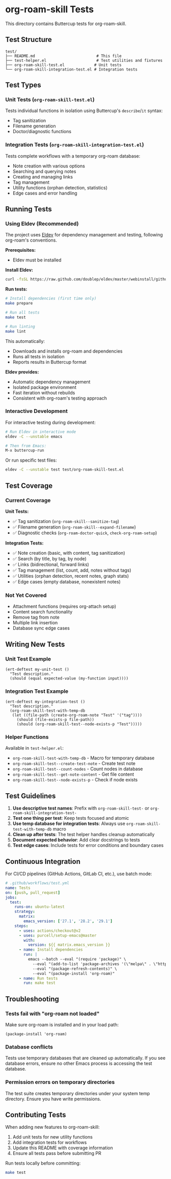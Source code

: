 # org-roam-skill Tests

This directory contains Buttercup tests for org-roam-skill.

## Test Structure

```
test/
├── README.md                           # This file
├── test-helper.el                      # Test utilities and fixtures
├── org-roam-skill-test.el             # Unit tests
└── org-roam-skill-integration-test.el # Integration tests
```

## Test Types

### Unit Tests (`org-roam-skill-test.el`)
Tests individual functions in isolation using Buttercup's `describe`/`it` syntax:
- Tag sanitization
- Filename generation
- Doctor/diagnostic functions

### Integration Tests (`org-roam-skill-integration-test.el`)
Tests complete workflows with a temporary org-roam database:
- Note creation with various options
- Searching and querying notes
- Creating and managing links
- Tag management
- Utility functions (orphan detection, statistics)
- Edge cases and error handling

## Running Tests

### Using Eldev (Recommended)

The project uses [Eldev](https://github.com/doublep/eldev) for dependency management and testing, following org-roam's conventions.

**Prerequisites:**
- Eldev must be installed

**Install Eldev:**
```bash
curl -fsSL https://raw.github.com/doublep/eldev/master/webinstall/github-eldev | sh
```

**Run tests:**
```bash
# Install dependencies (first time only)
make prepare

# Run all tests
make test

# Run linting
make lint
```

This automatically:
- Downloads and installs org-roam and dependencies
- Runs all tests in isolation
- Reports results in Buttercup format

**Eldev provides:**
- Automatic dependency management
- Isolated package environment
- Fast iteration without rebuilds
- Consistent with org-roam's testing approach

### Interactive Development

For interactive testing during development:

```bash
# Run Eldev in interactive mode
eldev -C --unstable emacs

# Then from Emacs:
M-x buttercup-run
```

Or run specific test files:
```bash
eldev -C --unstable test test/org-roam-skill-test.el
```

## Test Coverage

### Current Coverage

**Unit Tests:**
- ✅ Tag sanitization (`org-roam-skill--sanitize-tag`)
- ✅ Filename generation (`org-roam-skill--expand-filename`)
- ✅ Diagnostic checks (`org-roam-doctor-quick`, `check-org-roam-setup`)

**Integration Tests:**
- ✅ Note creation (basic, with content, tag sanitization)
- ✅ Search (by title, by tag, by node)
- ✅ Links (bidirectional, forward links)
- ✅ Tag management (list, count, add, notes without tags)
- ✅ Utilities (orphan detection, recent notes, graph stats)
- ✅ Edge cases (empty database, nonexistent notes)

### Not Yet Covered

- Attachment functions (requires org-attach setup)
- Content search functionality
- Remove tag from note
- Multiple link insertion
- Database sync edge cases

## Writing New Tests

### Unit Test Example

```elisp
(ert-deftest my-unit-test ()
  "Test description."
  (should (equal expected-value (my-function input))))
```

### Integration Test Example

```elisp
(ert-deftest my-integration-test ()
  "Test description."
  (org-roam-skill-test-with-temp-db
   (let ((file-path (create-org-roam-note "Test" '("tag"))))
     (should (file-exists-p file-path))
     (should (org-roam-skill-test--node-exists-p "Test")))))
```

### Helper Functions

Available in `test-helper.el`:

- `org-roam-skill-test-with-temp-db` - Macro for temporary database
- `org-roam-skill-test--create-test-note` - Create test note
- `org-roam-skill-test--count-nodes` - Count nodes in database
- `org-roam-skill-test--get-note-content` - Get file content
- `org-roam-skill-test--node-exists-p` - Check if node exists

## Test Guidelines

1. **Use descriptive test names**: Prefix with `org-roam-skill-test-` or `org-roam-skill-integration-test-`
2. **Test one thing per test**: Keep tests focused and atomic
3. **Use temp database for integration tests**: Always use `org-roam-skill-test-with-temp-db` macro
4. **Clean up after tests**: The test helper handles cleanup automatically
5. **Document expected behavior**: Add clear docstrings to tests
6. **Test edge cases**: Include tests for error conditions and boundary cases

## Continuous Integration

For CI/CD pipelines (GitHub Actions, GitLab CI, etc.), use batch mode:

```yaml
# .github/workflows/test.yml
name: Tests
on: [push, pull_request]
jobs:
  test:
    runs-on: ubuntu-latest
    strategy:
      matrix:
        emacs_version: ['27.1', '28.2', '29.1']
    steps:
      - uses: actions/checkout@v2
      - uses: purcell/setup-emacs@master
        with:
          version: ${{ matrix.emacs_version }}
      - name: Install dependencies
        run: |
          emacs --batch --eval "(require 'package)" \
            --eval "(add-to-list 'package-archives '(\"melpa\" . \"https://melpa.org/packages/\"))" \
            --eval "(package-refresh-contents)" \
            --eval "(package-install 'org-roam)"
      - name: Run tests
        run: make test
```

## Troubleshooting

### Tests fail with "org-roam not loaded"

Make sure org-roam is installed and in your load path:
```elisp
(package-install 'org-roam)
```

### Database conflicts

Tests use temporary databases that are cleaned up automatically. If you see database errors, ensure no other Emacs process is accessing the test database.

### Permission errors on temporary directories

The test suite creates temporary directories under your system temp directory. Ensure you have write permissions.

## Contributing Tests

When adding new features to org-roam-skill:

1. Add unit tests for new utility functions
2. Add integration tests for workflows
3. Update this README with coverage information
4. Ensure all tests pass before submitting PR

Run tests locally before committing:
```bash
make test
```
